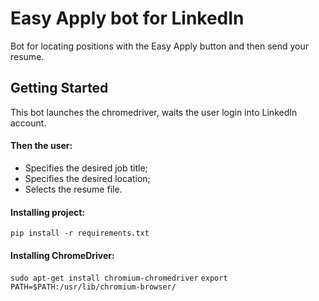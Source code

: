 # Easy Apply bot for LinkedIn

Bot for locating positions with the Easy Apply button and then send your resume.

## Getting Started

This bot launches the chromedriver, waits the user login into LinkedIn account.

#### Then the user:

* Specifies the desired job title;
* Specifies the desired location;
* Selects the resume file.

#### Installing project:
 `pip install -r requirements.txt`

#### Installing ChromeDriver:
`sudo apt-get install chromium-chromedriver`
`export PATH=$PATH:/usr/lib/chromium-browser/`
